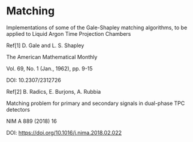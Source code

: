 # Matching
Implementations of some of the Gale-Shapley matching algorithms, to be applied to Liquid Argon Time Projection Chambers

Ref[1] D. Gale and L. S. Shapley

The American Mathematical Monthly

Vol. 69, No. 1 (Jan., 1962), pp. 9-15

DOI: 10.2307/2312726

Ref[2] B. Radics, E. Burjons, A. Rubbia

Matching problem for primary and secondary signals in dual-phase TPC detectors 

NIM A 889 (2018) 16

DOI: https://doi.org/10.1016/j.nima.2018.02.022

